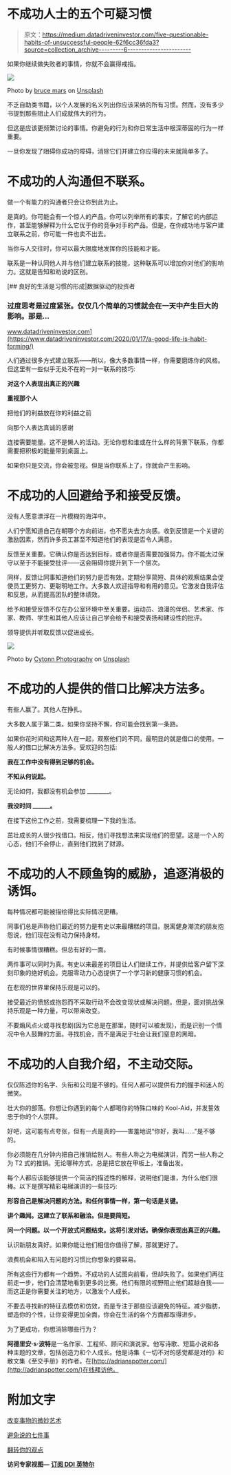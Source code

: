 # 不成功人士的五个可疑习惯

> 原文：<https://medium.datadriveninvestor.com/five-questionable-habits-of-unsuccessful-people-62f6cc36fda3?source=collection_archive---------6----------------------->

如果你继续做失败者的事情，你就不会赢得戒指。

![](img/57c7dd52729d7ed8520412bd3c7fe9af.png)

Photo by [bruce mars](https://unsplash.com/@brucemars?utm_source=unsplash&utm_medium=referral&utm_content=creditCopyText) on [Unsplash](/s/photos/success?utm_source=unsplash&utm_medium=referral&utm_content=creditCopyText)

不乏自助类书籍，以个人发展的名义列出你应该采纳的所有习惯。然而，没有多少书提到那些阻止人们成就伟大的行为。

但这是应该更频繁讨论的事情。你避免的行为和你日常生活中根深蒂固的行为一样重要。

一旦你发现了阻碍你成功的障碍，消除它们并建立你应得的未来就简单多了。

# **不成功的人沟通但不联系。**

做一个有能力的沟通者只会让你到此为止。

是真的。你可能会有一个惊人的产品。你可以列举所有的事实，了解它的内部运作，甚至能够解释为什么它优于你的竞争对手的产品。但是，在你成功地与客户建立联系之前，你可能一件也卖不出去。

当你与人交往时，你可以最大限度地发挥你的技能和才能。

联系是一种认同他人并与他们建立联系的技能，这种联系可以增加你对他们的影响力。这就是告知和劝说的区别。

[](https://www.datadriveninvestor.com/2020/01/17/a-good-life-is-habit-forming/) [## 良好的生活是习惯的形成|数据驱动的投资者

### 过度思考是过度紧张。仅仅几个简单的习惯就会在一天中产生巨大的影响。那是…

www.datadriveninvestor.com](https://www.datadriveninvestor.com/2020/01/17/a-good-life-is-habit-forming/) 

人们通过很多方式建立联系——所以，像大多数事情一样，你需要磨练你的风格。但这里有一些似乎无处不在的一对一联系的技巧:

**对这个人表现出真正的兴趣**

**重视那个人**

把他们的利益放在你的利益之前

向那个人表达真诚的感谢

连接需要能量。这不是懒人的活动。无论你想和谁或在什么样的背景下联系，你都需要把积极的能量带到桌面上。

如果你只是交流，你会被忽视。但是当你联系上了，你就会产生影响。

# **不成功的人回避给予和接受反馈。**

没有人愿意漂浮在一片模糊的海洋中。

人们宁愿知道自己在朝哪个方向前进，也不愿失去方向感。收到反馈是一个关键的激励因素，然而许多员工甚至不知道他们的表现是否令人满意。

反馈至关重要。它确认你是否达到目标，或者你是否需要加强努力。你不能太过保守以至于不能接受批评——这会阻碍你提升到下一个层次。

同样，反馈让同事知道他们的努力是否有效。定期分享简短、具体的观察结果会促使员工更努力、更聪明地工作。大多数人欢迎指导和有用的意见。它激发自我评估和反思，从而提高团队的整体绩效。

给予和接受反馈不仅在办公室环境中至关重要。运动员、浪漫的伴侣、艺术家、作家、教师、学生和其他人应该让自己学会给予和接受表扬和建设性的批评。

领导提供并听取反馈以促进成长。

![](img/d8b612f165f7ecebca57738d5be6daa1.png)

Photo by [Cytonn Photography](https://unsplash.com/@cytonn_photography?utm_source=unsplash&utm_medium=referral&utm_content=creditCopyText) on [Unsplash](/s/photos/handshake?utm_source=unsplash&utm_medium=referral&utm_content=creditCopyText)

# 不成功的人提供的借口比解决方法多。

有些人赢了。其他人在挣扎。

大多数人属于第二类。如果你坚持不懈，你可能会找到第一条路。

如果你花时间和这两种人在一起，观察他们的不同，最明显的就是借口的使用。一般人的借口比解决方法多。受欢迎的包括:

**我在工作中没有得到足够的机会。**

**不知从何说起。**

无论如何，我都没有机会参加 ________。

**我没时间 ______。**

在接下这份工作之前，我需要梳理一下我的生活。

茁壮成长的人很少找借口。相反，他们寻找想法来实现他们的愿望。这是一个人的心态，他们不会停止，直到他们找到了财源。

# **不成功的人不顾鱼钩的威胁，追逐消极的诱饵。**

每种情况都可能被描绘得比实际情况更糟。

同事们总是声称他们最近的努力是有史以来最糟糕的项目。脱离健身潮流的朋友抱怨说，他们现在没有动力保持身材。

有时候事情很糟糕。但总有好的一面。

两件事可以同时为真。有史以来最差的项目让人们继续工作，并提供给客户留下深刻印象的绝好机会。克服零动力心态提供了一个学习新的健康习惯的机会。

在悲观的世界里保持乐观是可以的。

接受最近的愤怒或抱怨而不采取行动不会改变现状或解决问题。但是，面对挑战保持乐观是一种力量，可以带来改变。

不要煽风点火或寻找悲剧(因为它总是在那里，随时可以被发现)，而是识别一个情况中令人鼓舞的方面。寻找机会，而不是满足于社会让我们窒息的黑暗。

# **不成功的人自我介绍，不主动交际。**

仅仅陈述你的名字、头衔和公司是不够的。任何人都可以提供有力的握手和迷人的微笑。

壮大你的部落。你想让你遇到的每个人都喝你的特殊口味的 Kool-Aid，并发誓效忠于你的个人崇拜。

好吧，这可能有点夸张，但有一点是真的——害羞地说“你好，我叫……”是不够的。

你必须能在几分钟内把自己推销给别人。有些人称之为电梯演讲，而另一些人称之为 T2 式的推销。无论哪种方式，总是把它放在甲板上，准备出发。

每个人都应该能够提供一个简洁的描述性的解释，说明他们是谁，为什么他们很棒。以下是撰写精彩电梯演讲的一些技巧:

**形容自己是解决问题的方法。和任何事情一样，第一句话是关键。**

**讲个趣闻。这建立了联系和融洽。但是要简短。**

**问一个问题。以一个开放式问题结束。这将引发对话。确保你表现出真正的兴趣。**

认识新朋友真好。如果你能让他们相信你值得了解，那就更好了。

浪费机会和陷入有问题的习惯比你想象的要容易。

所有这些行为都有一个趋势。不成功的人试图向前看，但却失败了。如果他们再往前走一步，他们会清楚地看到更多的比赛。他们有限的视野阻止他们超越自我——而这正是你需要关注的地方，以激发个人成长。

不要去寻找新的特征去模仿和仿效，而是专注于那些应该避免的特征。减少脂肪，塑造你的个性，让你变得更加全面，你会在生活的各个方面都取得进步。

为了更成功，你想消除哪些行为？

**阿德里安·s·波特**是一名作家、工程师、顾问和演说家。他写诗歌、短篇小说和各种主题的文章，包括创造力和个人成长。他是诗集《一切不对的感觉都是对的》和散文集《至交手册》的作者。在[http://adrianspotter.com/](http://adrianspotter.com/)在线拜访他。

# 附加文字

[改变事物的微妙艺术](https://medium.com/datadriveninvestor/the-subtle-art-of-changing-things-up-e395deccb3a4?source=friends_link&sk=0c77e407837b978edbeeecfcd9422fd3)

[避免说的七件事](https://medium.com/datadriveninvestor/seven-things-to-avoid-saying-3a5fe04a9c7?source=friends_link&sk=9c778e168f53bde9659d5ba508aef38b)

[翻转你的观点](https://medium.com/@adrianpotter/flip-your-outlook-b9f9ea9c1d2d?source=friends_link&sk=54d6aea4ea1a82dab6c0692a3a31a1ab)

**访问专家视图—** [**订阅 DDI 英特尔**](https://datadriveninvestor.com/ddi-intel)